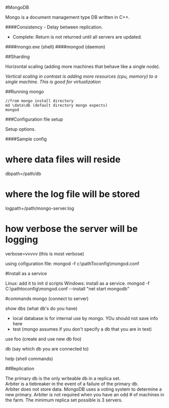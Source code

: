 #MongoDB

Mongo is a document management type DB written in C++.

####Consistency - Delay between replication.
  - Complete:  Return is not returned until all servers are updated.

####mongo.exe (shell)
####mongod (daemon)

##Sharding

Horizontal scaling (adding more machines that behave like a single node).

*Vertical scaling in contrast is adding more resources (cpu, memory) to a single machine.
This is good for virtualization*

##Running mongo

```
//from mongo install directory
md \data\db (default directory mongo expects)
mongod
```

###Configuration file setup

Setup options.  

####Sample config

# where data files will reside
dbpath=/path/db

# where the log file will be stored
logpath=/path/mongo-server.log

# how verbose the server will be logging
verbose=vvvvv  (this is most verbose)

using cofiguration file:  mongod -f c:\\pathToconfig\\mongod.conf


#Install as a service

Linux:  add it to init d scripts
Windows:  install as a service.  mongod -f C:\\pathtoconfig\\mongod.conf --install
"net start mongodb"


#commands
mongo (connect to server)

show dbs (what db's do you have)
 - local database is for internal use by mongo.  YOu should not save info here
 - test (mongo assumes if you don't specify a db that you are in test)

use foo (create and use new db foo)

db (say which db you are connected to)

help (shell commands)

##Replication

The primary db is the only writeable db in a replica set.  
Arbiter is a tiebreaker in the event of a failure of the primary db.  
Arbiter does not store data.  MongoDB uses a voting system to determine a new primary.  Arbiter is not required when you have an odd # of machines in the farm.   The minimum replica set possible is 3 servers.
